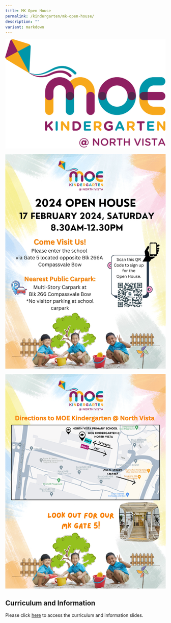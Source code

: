 ```yaml
---
title: MK Open House
permalink: /kindergarten/mk-open-house/
description: ""
variant: markdown
---
```

![](/images/MK/MKNV%20Pantone.png)


![](/images/MK/Open_House_e_Poster.jpg)

![](/images/MK/NVTPS_WEBPAGE__2__min.png)

## Curriculum and Information
Please click [here](/files/MKOH_2024_updated_050224.pdf) to access the curriculum and information slides.